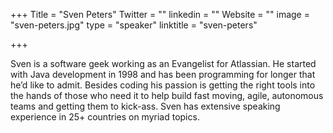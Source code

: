 +++
Title = "Sven Peters"
Twitter = ""
linkedin = ""
Website = ""
image = "sven-peters.jpg"
type = "speaker"
linktitle = "sven-peters"

+++

Sven is a software geek working as an Evangelist for Atlassian. He started with Java development in 1998 and has been programming for longer that he’d like to admit. Besides coding his passion is getting the right tools into the hands of those who need it to help build fast moving, agile, autonomous teams and getting them to kick-ass. Sven has extensive speaking experience in 25+ countries on myriad topics.
